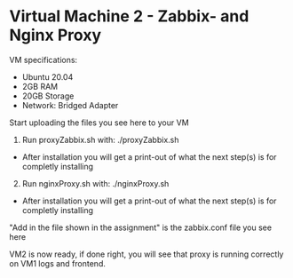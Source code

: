 # Virtual Machine 2 - Zabbix- and Nginx Proxy

VM specifications:
- Ubuntu 20.04
- 2GB RAM
- 20GB Storage
- Network: Bridged Adapter


Start uploading the files you see here to your VM


1. Run proxyZabbix.sh with: ./proxyZabbix.sh
 
- After installation you will get a print-out of what the next step(s) is for completly installing

2. Run nginxProxy.sh with: ./nginxProxy.sh

- After installation you will get a print-out of what the next step(s) is for completly installing

"Add in the file shown in the assignment" is the zabbix.conf file you see here

VM2 is now ready, if done right, you will see that proxy is running correctly on VM1 logs and frontend.
